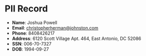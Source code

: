 # PII Record
- **Name**: Joshua Powell
- **Email**: christopherherman@johnston.com
- **Phone**: 8408426217
- **Address**: 6120 Scott Village Apt. 464, East Antonio, DC 52086
- **SSN**: 006-70-7327
- **DOB**: 1994-09-27
